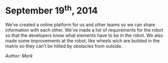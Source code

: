 September 19<sup>th</sup>, 2014
===============================
We’ve created a online platform for us and other teams so we can share information with each other. We've made a list of requirements for the robot so that the developers know what elements have to be in the robot. We also made some improvements at the robot, like wheels wich are builded in the matrix so they can’t be hitted by obstacles from outside.

*Author: Mark*

